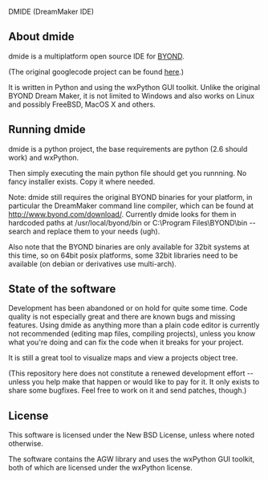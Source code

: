 DMIDE (DreamMaker IDE)

About dmide
-------------------------------------------------------------------------------

dmide is a multiplatform open source IDE for [BYOND].

(The original googlecode project can be found [here](https://code.google.com/p/dmide/).)

It is written in Python and using the wxPython GUI toolkit.
Unlike the original BYOND Dream Maker, it is not limited to Windows and also
works on Linux and possibly FreeBSD, MacOS X and others.

Running dmide
-------------------------------------------------------------------------------

dmide is a python project, the base requirements are python (2.6 should work)
and wxPython.

Then simply executing the main python file should get you runnning.
No fancy installer exists. Copy it where needed.

Note: dmide still requires the original BYOND binaries for your platform,
in particular the DreamMaker command line compiler, which can be found at
http://www.byond.com/download/.
Currently dmide looks for them in hardcoded paths at /usr/local/byond/bin or
C:\\Program Files\\BYOND\\bin -- search and replace them to your needs (ugh).

Also note that the BYOND binaries are only available for 32bit systems at
this time, so on 64bit posix platforms, some 32bit libraries need to be
available (on debian or derivatives use multi-arch).

State of the software
-------------------------------------------------------------------------------

Development has been abandoned or on hold for quite some time.
Code quality is not especially great and there are known bugs and missing
features.
Using dmide as anything more than a plain code editor is currently not
recommended (editing map files, compiling projects), unless you
know what you're doing and can fix the code when it breaks for your project.

It is still a great tool to visualize maps and view a projects object tree.

(This repository here does not constitute a renewed development effort --
unless you help make that happen or would like to pay for it. It only exists
to share some bugfixes. Feel free to work on it and send patches, though.)

License
-------------------------------------------------------------------------------

This software is licensed under the New BSD License,
unless where noted otherwise.

The software contains the AGW library and uses the wxPython GUI toolkit,
both of which are licensed under the wxPython license.


[BYOND]: http://www.byond.com/
